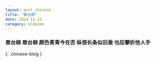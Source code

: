 ```yaml
---
layout: post_chinese
title: "章台柳"
date: 2024-11-21
category: oldpoem
---
```


### 章台柳 章台柳 颜色青青今在否 纵使长条似旧垂 也应攀折他人手
{: .chinese-blog }
